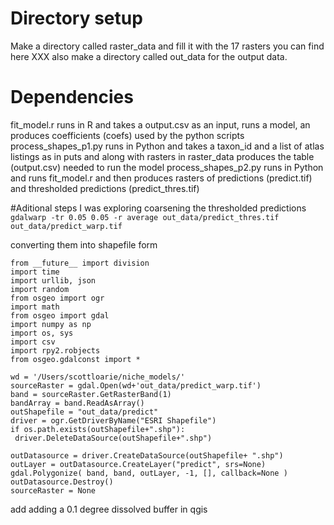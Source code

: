 # Directory setup
Make a directory called raster_data and fill it with the 17 rasters you can find here XXX
also make a directory called out_data for the output data.

# Dependencies
fit_model.r runs in R and takes a output.csv as an input, runs a model, an produces coefficients (coefs) used by the python scripts
process_shapes_p1.py runs in Python and takes a taxon_id and a list of atlas listings as in puts and along with rasters in raster_data produces the table (output.csv) needed to run the model
process_shapes_p2.py runs in Python and runs fit_model.r and then produces rasters of predictions (predict.tif) and thresholded predictions (predict_thres.tif)

#Aditional steps
I was exploring coarsening the thresholded predictions 
```gdalwarp -tr 0.05 0.05 -r average out_data/predict_thres.tif out_data/predict_warp.tif```

converting them into shapefile form
```
from __future__ import division
import time
import urllib, json
import random
from osgeo import ogr
import math
from osgeo import gdal
import numpy as np
import os, sys
import csv
import rpy2.robjects
from osgeo.gdalconst import *

wd = '/Users/scottloarie/niche_models/'
sourceRaster = gdal.Open(wd+'out_data/predict_warp.tif')
band = sourceRaster.GetRasterBand(1)
bandArray = band.ReadAsArray()
outShapefile = "out_data/predict"
driver = ogr.GetDriverByName("ESRI Shapefile")
if os.path.exists(outShapefile+".shp"):
 driver.DeleteDataSource(outShapefile+".shp")

outDatasource = driver.CreateDataSource(outShapefile+ ".shp")
outLayer = outDatasource.CreateLayer("predict", srs=None)
gdal.Polygonize( band, band, outLayer, -1, [], callback=None )
outDatasource.Destroy()
sourceRaster = None
```

add adding a 0.1 degree dissolved buffer in qgis

